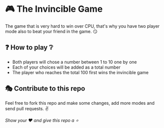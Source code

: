# 🎮 The Invincible Game
The game that is very hard to win over CPU, that's why you have two player mode also to beat your friend in the game. 😏

## ❓ How to play ❔
- Both players will chose a number between 1 to 10 one by one
- Each of your choices will be added as a total number
- The player who reaches the total 100 first wins the invincible game

## 🎭 Contribute to this repo

Feel free to fork this repo and make some changes, add more modes and send pull requests. ✌

_Show your ❤ and give this repo a ⭐_
